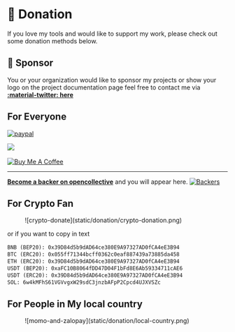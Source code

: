 # :blue_heart: Donation 

If you love my tools and would like to support my work, please check out some donation methods below.

## :large_orange_diamond: Sponsor

You or your organization would like to sponsor my projects or show your logo on the project documentation page  feel free to contact me via **[:material-twitter: here](https://twitter.com/OsmedeusEngine)**

## For Everyone 

[![paypal](https://www.paypalobjects.com/en_US/i/btn/btn_donateCC_LG.gif)](https://paypal.me/j3ssiejjj)  

<a href="https://patreon.com/j3ssie"><img src="https://img.shields.io/endpoint.svg?url=https%3A%2F%2Fshieldsio-patreon.vercel.app%2Fapi%3Fusername%3Dj3ssie%26type%3Dpatrons&style=for-the-badge"></a>   
 
<a href="https://www.buymeacoffee.com/j3ssie" target="_blank"><img src="https://cdn.buymeacoffee.com/buttons/default-orange.png" alt="Buy Me A Coffee" height="41" width="174"></a>

***

**[Become a backer on opencollective](https://opencollective.com/osmedeus)** and you will appear here.
[![Backers](https://opencollective.com/osmedeus/backers.svg?width=890)](https://opencollective.com/osmedeus#backers)

## For Crypto Fan

<figure markdown> 
  ![crypto-donate](static/donation/crypto-donation.png)
</figure>

or if you want to copy in text

```
BNB (BEP20): 0x39D84d5b9dAD64ce380E9A97327AD0fCA4eE3B94
BTC (ERC20): 0x055ff71344bcff0362c0eaf887439a73885da458
ETH (ERC20): 0x39D84d5b9dAD64ce380E9A97327AD0fCA4eE3B94
USDT (BEP20): 0xaFC10B8064fDD47D04F1bFd8E6Ab59334711cAE6
USDT (ERC20): 0x39D84d5b9dAD64ce380E9A97327AD0fCA4eE3B94
SOL: 6w4kMFhS61VGVvgxW29sdC3jnzbAFpP2Cpcd4UJXVSZc
```

## For People in My local country

<figure markdown> 
    ![momo-and-zalopay](static/donation/local-country.png)
</figure>


